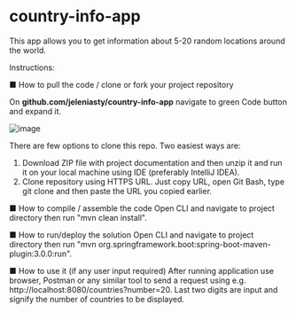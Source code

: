 # country-info-app
This app allows you to get information about 5-20 random locations around the world.

Instructions:

■ How to pull the code / clone or fork your project repository

On **github.com/jeleniasty/country-info-app** navigate to green Code button and expand it.

![image](https://user-images.githubusercontent.com/107942648/206553796-2ca27b36-1526-485e-937e-f899ef60c149.png)

There are few options to clone this repo. Two easiest ways are:
1. Download ZIP file with project documentation and then unzip it and run it on your local machine using IDE (preferably IntelliJ IDEA).
2. Clone repository using HTTPS URL. Just copy URL, open Git Bash, type git clone and then paste the URL you copied earlier.

■ How to compile / assemble the code
Open CLI and navigate to project directory then run "mvn clean install".

■ How to run/deploy the solution
Open CLI and navigate to project directory then run "mvn org.springframework.boot:spring-boot-maven-plugin:3.0.0:run".

■ How to use it (if any user input required)
After running application use browser, Postman or any similar tool to send a request using e.g. http://localhost:8080/countries?number=20.
Last two digits are input and signify the number of countries to be displayed.
